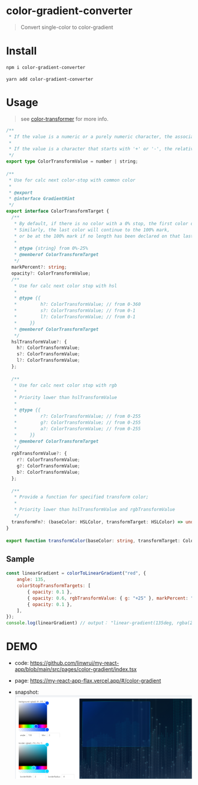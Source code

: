 # color-gradient-converter
> Convert single-color to color-gradient

# Install
```
npm i color-gradient-converter

yarn add color-gradient-converter
```

# Usage
> see [color-transformer](./src/color-transformer.ts) for more info.

``` typescript
/**
 * If the value is a numeric or a purely numeric character, the associated parameter uses the value as the absolute value
 *
 * If the value is a character that starts with '+' or '-', the relative value is computed with the parameters associated with the base color
 */
export type ColorTransformValue = number | string;

/**
 * Use for calc next color-stop with common color
 *
 * @export
 * @interface GradientHint
 */
export interface ColorTransformTarget {
  /**
   * By default, if there is no color with a 0% stop, the first color declared will be at that point.
   * Similarly, the last color will continue to the 100% mark,
   * or be at the 100% mark if no length has been declared on that last stop.
   *
   * @type {string} from 0%-25%
   * @memberof ColorTransformTarget
   */
  markPercent?: string;
  opacity?: ColorTransformValue;
  /**
   * Use for calc next color stop with hsl
   *
   * @type {{
   *         h?: ColorTransformValue; // from 0-360
   *         s?: ColorTransformValue; // from 0-1
   *         l?: ColorTransformValue; // from 0-1
   *     }}
   * @memberof ColorTransformTarget
   */
  hslTransformValue?: {
    h?: ColorTransformValue;
    s?: ColorTransformValue;
    l?: ColorTransformValue;
  };

  /**
   * Use for calc next color stop with rgb
   *
   * Priority lower than hslTransformValue
   * 
   * @type {{
   *         r?: ColorTransformValue; // from 0-255
   *         g?: ColorTransformValue; // from 0-255
   *         a?: ColorTransformValue; // from 0-255
   *     }}
   * @memberof ColorTransformTarget
   */
  rgbTransformValue?: {
    r?: ColorTransformValue;
    g?: ColorTransformValue;
    b?: ColorTransformValue;
  };

  /**
   * Provide a function for specified transform color;
   * 
   * Priority lower than hslTransformValue and rgbTransformValue
   */
  transformFn?: (baseColor: HSLColor, transformTarget: HSLColor) => undefined | HSLColor;
}

export function transformColor(baseColor: string, transformTarget: ColorTransformTarget): HSLColor
```

## Sample
``` javascript
const linearGradient = colorToLinearGradient("red", {
    angle: 135,
    colorStopTransformTargets: [
        { opacity: 0.1 },
        { opacity: 0.6, rgbTransformValue: { g: "+25" }, markPercent: "25%" },
        { opacity: 0.1 },
    ],
});
console.log(linearGradient) // output： "linear-gradient(135deg, rgba(255, 0, 0, 0.1), rgba(255, 25, 0, 0.6) 25%, rgba(255, 0, 0, 0.1))"
```

# DEMO
* code: https://github.com/linwrui/my-react-app/blob/main/src/pages/color-gradient/index.tsx

* page: https://my-react-app-flax.vercel.app/#/color-gradient

* snapshot: 
![图 1](images/f571da30de0a2269ba4af32bf2435cf04014333e925f04ae5c06e39c77961b93.png)  